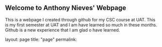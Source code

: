 ## Welcome to Anthony Nieves' Webpage

This is a webpage I created through github for my CSC course at UAT. This is my first semester at UAT and I am have learned so much in these months. Github is a new experience that I am glad o have learned. 

layout: page
title: "page"
permalink: 
